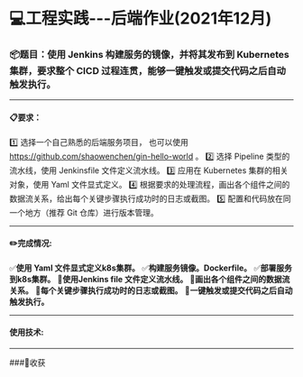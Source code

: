 # :computer:工程实践---后端作业(2021年12月)

### :package:题目：使用 Jenkins 构建服务的镜像，并将其发布到 Kubernetes 集群，要求整个 CICD 过程连贯，能够一键触发或提交代码之后自动触发执行。
---
#### :clipboard:要求：
:one: 选择一个自己熟悉的后端服务项目， 也可以使用 https://github.com/shaowenchen/gin-hello-world 。
:two: 选择 Pipeline 类型的流水线，使用 Jenkinsfile 文件定义流水线。
:three: 应用在 Kubernetes 集群的相关对象，使用 Yaml 文件显式定义。
:four: 根据要求的处理流程，画出各个组件之间的数据流关系，给出每个关键步骤执行成功时的日志或截图。
:five: 配置和代码放在同一个地方（推荐 Git 仓库）进行版本管理。

---

#### :pencil2:完成情况:
:white_check_mark:**使用 Yaml 文件显式定义k8s集群。**
:white_check_mark:**构建服务镜像。Dockerfile。**
:white_check_mark:**部署服务到k8s集群。**
:red_circle:**使用Jenkins file 文件定义流水线。**
:red_circle:**画出各个组件之间的数据流关系。**
:red_circle:**每个关键步骤执行成功时的日志或截图。**
:red_circle:**一键触发或提交代码之后自动触发执行。**

---

#### 使用技术:


---
###:rocket:收获

